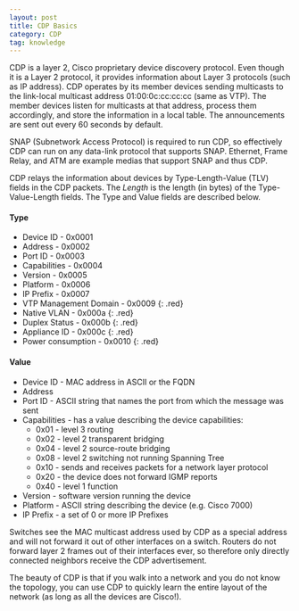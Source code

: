 ```yaml
---
layout: post
title: CDP Basics
category: CDP
tag: knowledge
---
```

CDP is a layer 2, Cisco proprietary device discovery protocol. Even though it is a Layer 2 protocol, it provides information about Layer 3 protocols (such as IP address). CDP operates by its member devices sending multicasts to the link-local multicast address 01:00:0c:cc:cc:cc (same as VTP). The member devices listen for multicasts at that address, process them accordingly, and store the information in a local table. The announcements are sent out every 60 seconds by default. 

SNAP (Subnetwork Access Protocol) is required to run CDP, so effectively CDP can run on any data-link protocol that supports SNAP. Ethernet, Frame Relay, and ATM are example medias that support SNAP and thus CDP.

CDP relays the information about devices by Type-Length-Value (TLV) fields in the CDP packets. The *Length* is the length (in bytes) of the Type-Value-Length fields. The Type and Value fields are described below.

#### Type
- Device ID - 0x0001
- Address - 0x0002
- Port ID - 0x0003
- Capabilities - 0x0004
- Version - 0x0005
- Platform - 0x0006
- IP Prefix - 0x0007
- VTP Management Domain - 0x0009 {: .red}
- Native VLAN - 0x000a {: .red}
- Duplex Status - 0x000b {: .red}
- Appliance ID - 0x000c {: .red}
- Power consumption - 0x0010 {: .red}

#### Value
- Device ID - MAC address in ASCII or the FQDN
- Address
- Port ID - ASCII string that names the port from which the message was sent
- Capabilities - has a value describing the device capabilities:
	- 0x01 - level 3 routing
	- 0x02 - level 2 transparent bridging
	- 0x04 - level 2 source-route bridging
	- 0x08 - level 2 switching not running Spanning Tree
	- 0x10 - sends and receives packets for a network layer protocol
	- 0x20 - the device does not forward IGMP reports
	- 0x40 - level 1 function
- Version - software version running the device
- Platform - ASCII string describing the device (e.g. Cisco 7000)
- IP Prefix - a set of 0 or more IP Prefixes

Switches see the MAC multicast address used by CDP as a special address and will not forward it out of other interfaces on a switch. Routers do not forward layer 2 frames out of their interfaces ever, so therefore only directly connected neighbors receive the CDP advertisement.

The beauty of CDP is that if you walk into a network and you do not know the topology, you can use CDP to quickly learn the entire layout of the network (as long as all the devices are Cisco!).


